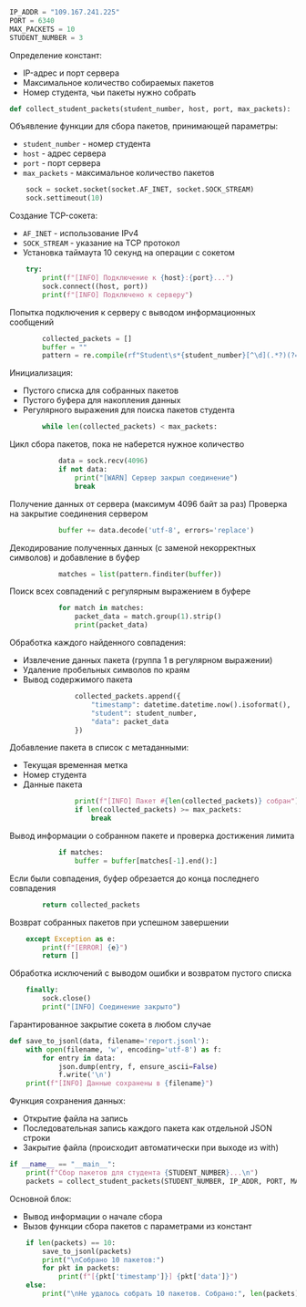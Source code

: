 ```python
IP_ADDR = "109.167.241.225"
PORT = 6340
MAX_PACKETS = 10
STUDENT_NUMBER = 3
```
Определение констант:
- IP-адрес и порт сервера
- Максимальное количество собираемых пакетов
- Номер студента, чьи пакеты нужно собрать

```python
def collect_student_packets(student_number, host, port, max_packets):
```
Объявление функции для сбора пакетов, принимающей параметры:
- `student_number` - номер студента
- `host` - адрес сервера
- `port` - порт сервера
- `max_packets` - максимальное количество пакетов

```python
    sock = socket.socket(socket.AF_INET, socket.SOCK_STREAM)
    sock.settimeout(10)
```
Создание TCP-сокета:
- `AF_INET` - использование IPv4
- `SOCK_STREAM` - указание на TCP протокол
- Установка таймаута 10 секунд на операции с сокетом

```python
    try:
        print(f"[INFO] Подключение к {host}:{port}...")
        sock.connect((host, port))
        print(f"[INFO] Подключено к серверу")
```
Попытка подключения к серверу с выводом информационных сообщений

```python
        collected_packets = []
        buffer = ""
        pattern = re.compile(rf"Student\s*{student_number}[^\d](.*?)(?=Student\s*\d|$)")
```
Инициализация:
- Пустого списка для собранных пакетов
- Пустого буфера для накопления данных
- Регулярного выражения для поиска пакетов студента

```python
        while len(collected_packets) < max_packets:
```
Цикл сбора пакетов, пока не наберется нужное количество

```python
            data = sock.recv(4096)
            if not data:
                print("[WARN] Сервер закрыл соединение")
                break
```
Получение данных от сервера (максимум 4096 байт за раз)
Проверка на закрытие соединения сервером

```python
            buffer += data.decode('utf-8', errors='replace')
```
Декодирование полученных данных (с заменой некорректных символов) и добавление в буфер

```python
            matches = list(pattern.finditer(buffer))
```
Поиск всех совпадений с регулярным выражением в буфере

```python
            for match in matches:
                packet_data = match.group(1).strip()
                print(packet_data)
```
Обработка каждого найденного совпадения:
- Извлечение данных пакета (группа 1 в регулярном выражении)
- Удаление пробельных символов по краям
- Вывод содержимого пакета

```python
                collected_packets.append({
                    "timestamp": datetime.datetime.now().isoformat(),
                    "student": student_number,
                    "data": packet_data
                })
```
Добавление пакета в список с метаданными:
- Текущая временная метка
- Номер студента
- Данные пакета

```python
                print(f"[INFO] Пакет #{len(collected_packets)} собран")
                if len(collected_packets) >= max_packets:
                    break
```
Вывод информации о собранном пакете и проверка достижения лимита

```python
            if matches:
                buffer = buffer[matches[-1].end():]
```
Если были совпадения, буфер обрезается до конца последнего совпадения

```python
        return collected_packets
```
Возврат собранных пакетов при успешном завершении

```python
    except Exception as e:
        print(f"[ERROR] {e}")
        return []
```
Обработка исключений с выводом ошибки и возвратом пустого списка

```python
    finally:
        sock.close()
        print("[INFO] Соединение закрыто")
```
Гарантированное закрытие сокета в любом случае

```python
def save_to_jsonl(data, filename='report.jsonl'):
    with open(filename, 'w', encoding='utf-8') as f:
        for entry in data:
            json.dump(entry, f, ensure_ascii=False)
            f.write('\n')
    print(f"[INFO] Данные сохранены в {filename}")
```
Функция сохранения данных:
- Открытие файла на запись
- Последовательная запись каждого пакета как отдельной JSON строки
- Закрытие файла (происходит автоматически при выходе из with)

```python
if __name__ == "__main__":
    print(f"Сбор пакетов для студента {STUDENT_NUMBER}...\n")
    packets = collect_student_packets(STUDENT_NUMBER, IP_ADDR, PORT, MAX_PACKETS)
```
Основной блок:
- Вывод информации о начале сбора
- Вызов функции сбора пакетов с параметрами из констант

```python
    if len(packets) == 10:
        save_to_jsonl(packets)
        print("\nСобрано 10 пакетов:")
        for pkt in packets:
            print(f"[{pkt['timestamp']}] {pkt['data']}")
    else:
        print("\nНе удалось собрать 10 пакетов. Собрано:", len(packets))
```
